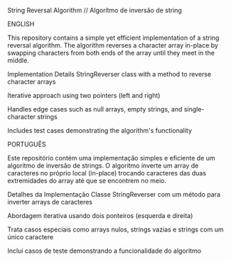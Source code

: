 String Reversal Algorithm // Algorítmo de inversão de string


ENGLISH


This repository contains a simple yet efficient implementation of a string reversal algorithm. The algorithm reverses a character array in-place by swapping characters from both ends of the array until they meet in the middle.

Implementation Details
StringReverser class with a method to reverse character arrays

Iterative approach using two pointers (left and right)

Handles edge cases such as null arrays, empty strings, and single-character strings

Includes test cases demonstrating the algorithm's functionality




PORTUGUÊS


Este repositório contém uma implementação simples e eficiente de um algoritmo de inversão de strings. O algoritmo inverte um array de caracteres no próprio local (in-place) trocando caracteres das duas extremidades do array até que se encontrem no meio.

Detalhes da Implementação
Classe StringReverser com um método para inverter arrays de caracteres

Abordagem iterativa usando dois ponteiros (esquerda e direita)

Trata casos especiais como arrays nulos, strings vazias e strings com um único caractere

Inclui casos de teste demonstrando a funcionalidade do algoritmo

